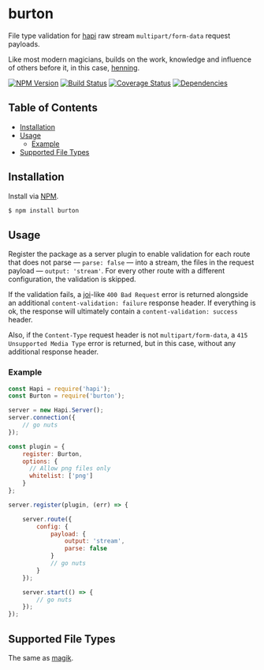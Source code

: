# burton
File type validation for [hapi](https://github.com/hapijs/hapi) raw stream `multipart/form-data` request payloads.

Like most modern magicians, builds on the work, knowledge and influence of others before it, in this case, [henning](https://github.com/ruiquelhas/henning).

[![NPM Version][fury-img]][fury-url] [![Build Status][travis-img]][travis-url] [![Coverage Status][coveralls-img]][coveralls-url] [![Dependencies][david-img]][david-url]

## Table of Contents

- [Installation](#installation)
- [Usage](#usage)
  - [Example](#example)
- [Supported File Types](#supported-file-types)

## Installation
Install via [NPM](https://www.npmjs.org).

```sh
$ npm install burton
```

## Usage

Register the package as a server plugin to enable validation for each route that does not parse — `parse: false` — into a stream, the files in the request payload — `output: 'stream'`. For every other route with a different configuration, the validation is skipped.

If the validation fails, a [joi](https://github.com/hapijs/joi)-like `400 Bad Request` error is returned alongside an additional `content-validation: failure` response header. If everything is ok, the response will ultimately contain a `content-validation: success` header.

Also, if the `Content-Type` request header is not `multipart/form-data`, a `415 Unsupported Media Type` error is returned, but in this case, without any additional response header.

### Example

```js
const Hapi = require('hapi');
const Burton = require('burton');

server = new Hapi.Server();
server.connection({
    // go nuts
});

const plugin = {
    register: Burton,
    options: {
      // Allow png files only
      whitelist: ['png']
    }
};

server.register(plugin, (err) => {

    server.route({
        config: {
            payload: {
                output: 'stream',
                parse: false
            }
            // go nuts
        }
    });

    server.start(() => {
        // go nuts
    });
});
```

## Supported File Types

The same as [magik](https://github.com/ruiquelhas/magik#supported-file-types).

[coveralls-img]: https://coveralls.io/repos/ruiquelhas/burton/badge.svg
[coveralls-url]: https://coveralls.io/github/ruiquelhas/burton
[david-img]: https://david-dm.org/ruiquelhas/burton.svg
[david-url]: https://david-dm.org/ruiquelhas/burton
[fury-img]: https://badge.fury.io/js/burton.svg
[fury-url]: https://badge.fury.io/js/burton
[travis-img]: https://travis-ci.org/ruiquelhas/burton.svg
[travis-url]: https://travis-ci.org/ruiquelhas/burton
